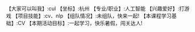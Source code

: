 【大家可以叫我】:cul
【坐标】:杭州
【专业/职业】:人工智能
【兴趣爱好】:打游戏
【项目技能】:cv、nlp
【组队情况】:未组队，快来一起!
【本课程学习基础】:CV
【本期活动目标】:一起学习，快乐暑假，闯关达人!

